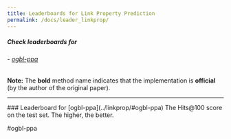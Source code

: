```yaml
---
title: Leaderboards for Link Property Prediction
permalink: /docs/leader_linkprop/
---
```


##### Check leaderboards for
###### - [ogbl-ppa](#ogbl-ppa)

**Note:** The **bold** method name indicates that the implementation is **official** (by the author of the original paper).


-------

<a name="ogbl-ppa"/>
### Leaderboard for [ogbl-ppa](../linkprop/#ogbl-ppa)
The Hits@100 score on the test set. The higher, the better.

#ogbl-ppa
